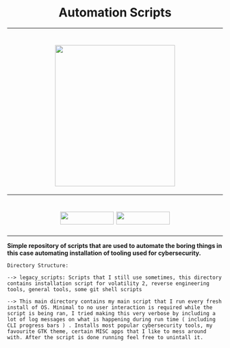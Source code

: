 
<h1 align="center">
   Automation Scripts  
</h1>

---

<h1 align="center">
  <img height="330" width="280" src="https://github.com/0x157/Scripts/assets/102762345/d92742b7-fc5e-4462-943c-eaacdfc91c5a">
</h1>

---

<h1 align="center">
  <img height="30" width="125" src="https://img.shields.io/badge/Script-Passing-FF9FE5">
  <img height="30" width="125" src="https://img.shields.io/badge/Language-Python3-D0D38F">
</h1>

---

**Simple repository of scripts that are used to automate the boring things in this case automating installation of tooling used for cybersecurity.**

```
Directory Structure:

--> legacy_scripts: Scripts that I still use sometimes, this directory contains installation script for volatility 2, reverse engineering tools, general tools, some git shell scripts

--> This main directory contains my main script that I run every fresh install of OS. Minimal to no user interaction is required while the script is being ran, I tried making this very verbose by including a lot of log messages on what is happening during run time ( including CLI progress bars ) . Installs most popular cybersecurity tools, my favourite GTK theme, certain MISC apps that I like to mess around with. After the script is done running feel free to unintall it.

```



